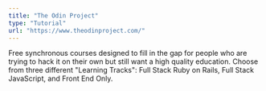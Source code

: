 ```yaml
---
title: "The Odin Project"
type: "Tutorial"
url: "https://www.theodinproject.com/"
---
```


Free synchronous courses designed to fill in the gap for people who are trying to hack it on their own but still want a high quality education. Choose from three different "Learning Tracks": Full Stack Ruby on Rails, Full Stack JavaScript, and Front End Only.
